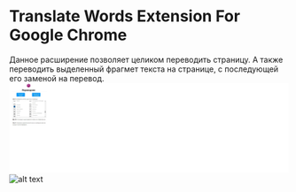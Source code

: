 # Translate Words Extension For Google Chrome
Данное расширение позволяет целиком переводить страницу. А также переводить выделенный фрагмет текста на странице, с последующей его заменой на перевод.
![alt text](Расширение.jpg "Главная страница")
![alt text](Расширение2.jpg "Контекстное меню")
